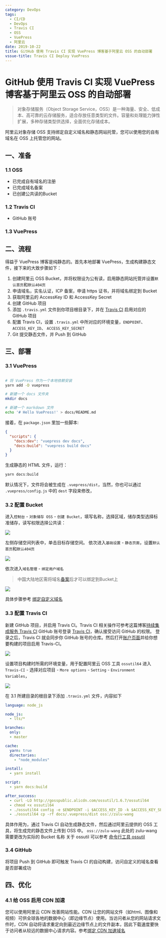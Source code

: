 ```yaml
---
category: DevOps
tags:
  - CI/CD
  - DevOps
  - Travis CI
  - OSS
  - VuePress
  - 阿里云
date: 2019-10-22
title: GitHub 使用 Travis CI 实现 VuePress 博客基于阿里云 OSS 的自动部署
vssue-title: Travis CI Deploy VuePress
---
```


# GitHub 使用 Travis CI 实现 VuePress 博客基于阿里云 OSS 的自动部署

> 对象存储服务（Object Storage Service，OSS）是一种海量、安全、低成本、高可靠的云存储服务，适合存放任意类型的文件。容量和处理能力弹性扩展，多种存储类型供选择，全面优化存储成本。

阿里云对象存储 OSS 支持绑定自定义域名和静态网站托管，您可以使用您的自有域名在 OSS 上托管您的网站。

## 一、准备

### 1.1 OSS
* 已完成自有域名的注册
* 已完成域名备案
* 已创建公共读的Bucket

### 1.2 Travis CI
* GitHub 账号

### 1.3 VuePress

## 二、流程

得益于 VuePress 博客是纯静态的。首先本地部署 VuePress，生成构建静态文件，接下来的大致步骤如下：

1. 创建阿里云 OSS Bucket，并将权限设为公有读，启用静态网站托管并设置`默认首页`和`默认404页`
2. 申请域名，实名认证，ICP 备案，申请 https 证书，并将域名绑定到 Bucket
3. 获取阿里云的 AccessKey ID 和 AccessKey Secret
4. 创建 GitHub 项目 
5. 添加 ```.travis.yml``` 文件到你项目根目录下，并在 [Travis CI](https://travis-ci.org/) 启用对应的 GitHub 项目
6. 配置 Travis CI，设置  ```.travis.yml``` 中所对应的环境变量，`ENDPOINT`、`ACCESS_KEY_ID`、 `ACCESS_KEY_SECRET`
7. Git 提交静态文件，并 Push 到 GitHub

## 三、部署

### 3.1 VuePress 
```bash

# 将 VuePress 作为一个本地依赖安装
yarn add -D vuepress 

# 新建一个 docs 文件夹
mkdir docs

# 新建一个 markdown 文件
echo '# Hello VuePress!' > docs/README.md

```
接着，在 `package.json` 里加一些脚本:
```json
{
  "scripts": {
    "docs:dev": "vuepress dev docs",
    "docs:build": "vuepress build docs"
  }
}
```
生成静态的 HTML 文件，运行：
```bash
yarn docs:build
```
默认情况下，文件将会被生成在 `.vuepress/dist`，当然，你也可以通过 `.vuepress/config.js` 中的 `dest` 字段来修改，

### 3.2 配置 Bucket
进入`控制台` - `对象储存 OSS` - `创建 Bucket`，填写名称，选择区域，储存类型选择标准储存，读写权限选择公共读：

![](https://public.zulu.wang/img/20191022165604.png)

左侧存储空间列表中，单击目标存储空间。 依次进入`基础设置` - `静态页面`，设置`默认首页`和`默认404页`

![](https://public.zulu.wang/img/20191022171505.png)

依次进入`域名管理` - `绑定用户域名`

> 中国大陆地区需将域名[备案](https://beian.aliyun.com/order/selfBaIndex.htm)后才可以绑定到Bucket上

![](https://public.zulu.wang/img/20191022172401.png)

具体步骤参考 [绑定自定义域名](https://help.aliyun.com/document_detail/31902.html)

### 3.3 配置 Travis CI
新建 GitHub 项目，并启用 Travis CI。Travis CI 相关操作可参考这篇博客[持续集成服务 Travis CI](https://zulu.wang/posts/2019/10/18/travis-ci.html)
GitHub 账号登录 [Travis CI](https://travis-ci.org/)，确认接受访问 GitHub 的权限。
登录之后，Travis CI 就会同步你 GitHub 账号的仓库。然后打开[账户页面](https://travis-ci.org/account/repositories)并给你想要构建的项目启用 Travis-CI。

![](https://public.zulu.wang/img/20191018135503.png)

设置项目构建时所需的环境变量，用于配置阿里云 OSS 工具 `ossutil64` 
进入`Travis-CI` - 选择对应项目 - `More options` - `Setting` - `Environment Variables`，

![](https://public.zulu.wang/img/20191022174759.png)

在 3.1 所建目录的根目录下添加 ```.travis.yml``` 文件，内容如下
```yaml
language: node_js

node_js:
  - lts/*

branches:
  only:
  - master

cache:
  yarn: true
  directories:
    - "node_modules"

install:
  - yarn install

script:
  - yarn docs:build

after_success:
  - curl -LO http://gosspublic.alicdn.com/ossutil/1.6.7/ossutil64
  - chmod +x ossutil64
  - ./ossutil64 config -e $ENDPOINT -i $ACCESS_KEY_ID -k $ACCESS_KEY_SECRET
  - ./ossutil64 cp -rf docs/.vuepress/dist oss://zulu-wang
```

具体作用为，通过 Travis CI 自动生成静态文件，然后通过阿里云提供的 OSS 工具，将生成完的静态文件上传到 OSS 中。
`oss://zulu-wang` 此处的 zulu-wang 需要更改为实际的 Bucket 名称
关于 ossutil 可以参考 [命令行工具 ossutil](https://help.aliyun.com/document_detail/50452.html)

### 3.4 GitHub

将项目 Push 到 GitHub 即可触发 Travis CI 的自动构建，访问自定义的域名查看是否部署成功

## 四、优化

### 4.1 给 OSS 启用 CDN 加速
您可以使用阿里云 CDN 改善网站性能。CDN 让您的网站文件（如html、图像和视频）可供全球各地的数据中心（即边缘节点）使用。当访问者从您的网站请求文件时，CDN 自动将请求重定向到最近边缘节点上的文件副本，因此下载速度要快于访问者从较远的数据中心请求内容。参考[绑定 CDN 加速域名](https://help.aliyun.com/document_detail/97687.html)

